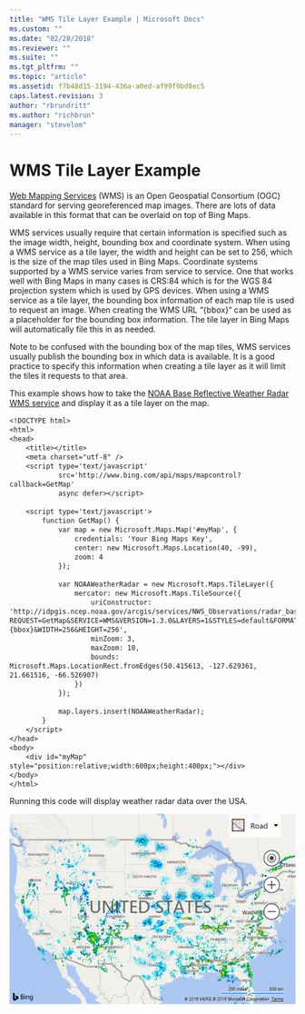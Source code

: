 ```yaml
---
title: "WMS Tile Layer Example | Microsoft Docs"
ms.custom: ""
ms.date: "02/28/2018"
ms.reviewer: ""
ms.suite: ""
ms.tgt_pltfrm: ""
ms.topic: "article"
ms.assetid: f7b48d15-3194-436a-a0ed-af99f9bd8ec5
caps.latest.revision: 3
author: "rbrundritt"
ms.author: "richbrun"
manager: "stevelom"
---
```

# WMS Tile Layer Example
[Web Mapping Services](https://en.wikipedia.org/wiki/Web_Map_Service) (WMS) is an Open Geospatial Consortium (OGC) standard for serving georeferenced map images. There are lots of data available in this format that can be overlaid on top of Bing Maps. 

WMS services usually require that certain information is specified such as the image width, height, bounding box and coordinate system. When using a WMS service as a tile layer, the width and height can be set to 256, which is the size of the map tiles used in Bing Maps. Coordinate systems supported by a WMS service varies from service to service. One that works well with Bing Maps in many cases is CRS:84 which is for the WGS 84 projection system which is used by GPS devices. 
When using a WMS service as a tile layer, the bounding box information of each map tile is used to request an image. When creating the WMS URL “{bbox}“ can be used as a placeholder for the bounding box information. The tile layer in Bing Maps will automatically file this in as needed. 

Note to be confused with the bounding box of the map tiles, WMS services usually publish the bounding box in which data is available. It is a good practice to specify this information when creating a tile layer as it will limit the tiles it requests to that area. 

This example shows how to take the [NOAA Base Reflective Weather Radar WMS service](http://www.nws.noaa.gov/gis/services.html) and display it as a tile layer on the map. 

```
<!DOCTYPE html>
<html>
<head>
    <title></title>
    <meta charset="utf-8" />
    <script type='text/javascript'
            src='http://www.bing.com/api/maps/mapcontrol?callback=GetMap'
            async defer></script>

    <script type='text/javascript'>
        function GetMap() {
            var map = new Microsoft.Maps.Map('#myMap', {
                credentials: 'Your Bing Maps Key',
                center: new Microsoft.Maps.Location(40, -99),
                zoom: 4
            });

            var NOAAWeatherRadar = new Microsoft.Maps.TileLayer({
                mercator: new Microsoft.Maps.TileSource({
                    uriConstructor: 'http://idpgis.ncep.noaa.gov/arcgis/services/NWS_Observations/radar_base_reflectivity/MapServer/WmsServer?REQUEST=GetMap&SERVICE=WMS&VERSION=1.3.0&LAYERS=1&STYLES=default&FORMAT=image/png&TRANSPARENT=TRUE&CRS=CRS:84&BBOX={bbox}&WIDTH=256&HEIGHT=256',
                    minZoom: 3,
                    maxZoom: 10,
                    bounds: Microsoft.Maps.LocationRect.fromEdges(50.415613, -127.629361, 21.661516, -66.526907)
                })
            });

            map.layers.insert(NOAAWeatherRadar);
        }
    </script>
</head>
<body>
    <div id="myMap" style="position:relative;width:600px;height:400px;"></div>
</body>
</html>
```

Running this code will display weather radar data over the USA.

![BMV8_WMSTileLayerExample](../v8-web-control/media/bmv8-wmstilelayerexample.PNG)